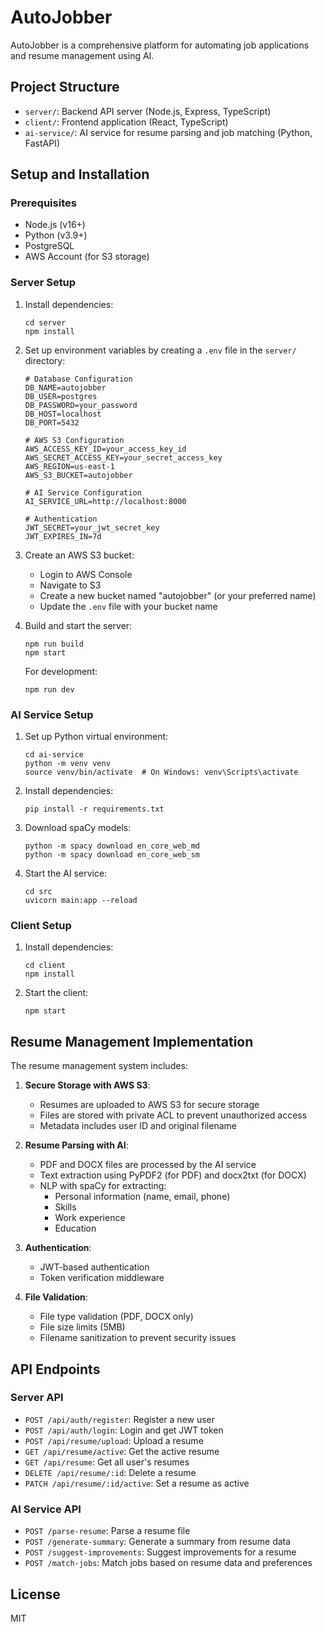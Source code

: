 # AutoJobber

AutoJobber is a comprehensive platform for automating job applications and resume management using AI.

## Project Structure

- `server/`: Backend API server (Node.js, Express, TypeScript)
- `client/`: Frontend application (React, TypeScript)
- `ai-service/`: AI service for resume parsing and job matching (Python, FastAPI)

## Setup and Installation

### Prerequisites

- Node.js (v16+)
- Python (v3.9+)
- PostgreSQL
- AWS Account (for S3 storage)

### Server Setup

1. Install dependencies:
   ```
   cd server
   npm install
   ```

2. Set up environment variables by creating a `.env` file in the `server/` directory:
   ```
   # Database Configuration
   DB_NAME=autojobber
   DB_USER=postgres
   DB_PASSWORD=your_password
   DB_HOST=localhost
   DB_PORT=5432

   # AWS S3 Configuration
   AWS_ACCESS_KEY_ID=your_access_key_id
   AWS_SECRET_ACCESS_KEY=your_secret_access_key
   AWS_REGION=us-east-1
   AWS_S3_BUCKET=autojobber

   # AI Service Configuration
   AI_SERVICE_URL=http://localhost:8000

   # Authentication
   JWT_SECRET=your_jwt_secret_key
   JWT_EXPIRES_IN=7d
   ```

3. Create an AWS S3 bucket:
   - Login to AWS Console
   - Navigate to S3
   - Create a new bucket named "autojobber" (or your preferred name)
   - Update the `.env` file with your bucket name

4. Build and start the server:
   ```
   npm run build
   npm start
   ```

   For development:
   ```
   npm run dev
   ```

### AI Service Setup

1. Set up Python virtual environment:
   ```
   cd ai-service
   python -m venv venv
   source venv/bin/activate  # On Windows: venv\Scripts\activate
   ```

2. Install dependencies:
   ```
   pip install -r requirements.txt
   ```

3. Download spaCy models:
   ```
   python -m spacy download en_core_web_md
   python -m spacy download en_core_web_sm
   ```

4. Start the AI service:
   ```
   cd src
   uvicorn main:app --reload
   ```

### Client Setup

1. Install dependencies:
   ```
   cd client
   npm install
   ```

2. Start the client:
   ```
   npm start
   ```

## Resume Management Implementation

The resume management system includes:

1. **Secure Storage with AWS S3**:
   - Resumes are uploaded to AWS S3 for secure storage
   - Files are stored with private ACL to prevent unauthorized access
   - Metadata includes user ID and original filename

2. **Resume Parsing with AI**:
   - PDF and DOCX files are processed by the AI service
   - Text extraction using PyPDF2 (for PDF) and docx2txt (for DOCX)
   - NLP with spaCy for extracting:
     - Personal information (name, email, phone)
     - Skills
     - Work experience
     - Education

3. **Authentication**:
   - JWT-based authentication
   - Token verification middleware

4. **File Validation**:
   - File type validation (PDF, DOCX only)
   - File size limits (5MB)
   - Filename sanitization to prevent security issues

## API Endpoints

### Server API

- `POST /api/auth/register`: Register a new user
- `POST /api/auth/login`: Login and get JWT token
- `POST /api/resume/upload`: Upload a resume
- `GET /api/resume/active`: Get the active resume
- `GET /api/resume`: Get all user's resumes
- `DELETE /api/resume/:id`: Delete a resume
- `PATCH /api/resume/:id/active`: Set a resume as active

### AI Service API

- `POST /parse-resume`: Parse a resume file
- `POST /generate-summary`: Generate a summary from resume data
- `POST /suggest-improvements`: Suggest improvements for a resume
- `POST /match-jobs`: Match jobs based on resume data and preferences

## License

MIT 